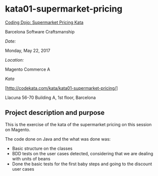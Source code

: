 # kata01-supermarket-pricing

[Coding Dojo: Supermarket Pricing Kata](https://www.meetup.com/Barcelona-Software-Craftsmanship/events/239955256/?gj=co2&rv=co2)

Barcelona Software Craftsmanship

*Date:*

Monday, May 22, 2017

*Location:*

Magento Commerce A

*Kata*

[http://codekata.com/kata/kata01-supermarket-pricing/]

Llacuna 56-70 Building A, 1st floor, Barcelona

## Project description and purpose
This is the exercise of the kata of the supermarket pricing on this session on Magento.

The code done on Java and the what was done was:
- Basic structure on the classes
- BDD tests on the user cases detected, considering that we are dealing with units of beans
- Done the basic tests for the first baby steps and going to the discount user cases
